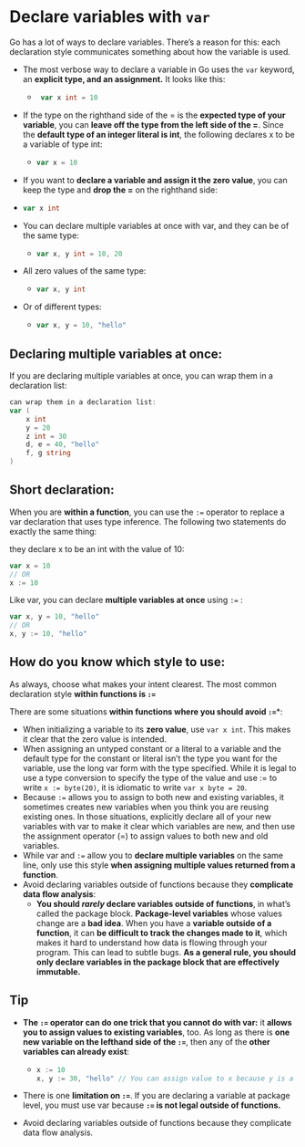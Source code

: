 # Declare variables with ```var```
Go has a lot of ways to declare variables. There’s a reason for
this: each declaration style communicates something about how the variable is used.

* The most verbose way to declare a variable in Go uses the ```var``` keyword, an **explicit
type, and an assignment.** It looks like this:
  * ```go
     var x int = 10
* If the type on the righthand side of the = is the **expected type of your variable**, you can
  **leave off the type from the left side of the =**. Since the **default type of an integer literal
  is int**, the following declares x to be a variable of type int:
  * ```go 
    var x = 10
*  If you want to **declare a variable and assign it the zero value**, you can keep
   the type and **drop the =** on the righthand side:
  * ```go
    var x int
* You can declare multiple variables at once with var, and they can be of the same type:
  * ```go
    var x, y int = 10, 20
* All zero values of the same type:
  * ```go
    var x, y int
* Or of different types:
  * ```go
    var x, y = 10, "hello"

## Declaring multiple variables at once:
If you are declaring multiple variables at once, you
can wrap them in a declaration list:
```go
can wrap them in a declaration list:
var (
    x int
    y = 20
    z int = 30
    d, e = 40, "hello"
    f, g string
)
```
## Short declaration:
When you are **within a function**, you can
use the ```:=``` operator to replace a var declaration that uses type inference. The following two statements do exactly the same thing: 

they declare x to be an int with the
value of 10:
```go
var x = 10
// OR
x := 10
```

Like var, you can declare **multiple variables at once** using ```:=``` :
```go
var x, y = 10, "hello"
// OR
x, y := 10, "hello"

```
## How do you know which style to use:
As always, choose what makes your intent
clearest. The most common declaration style **within functions is ```:=```**

There are some situations **within functions where you should avoid ```:=```***:
* When initializing a variable to its **zero value**, use ```var x int```. This makes it clear
that the zero value is intended.
* When assigning an untyped constant or a literal to a variable and the default type
for the constant or literal isn’t the type you want for the variable, use the long var
form with the type specified. While it is legal to use a type conversion to specify
the type of the value and use := to write ```x := byte(20)```, it is idiomatic to write
```var x byte = 20```.
* Because ```:=``` allows you to assign to both new and existing variables, it sometimes
creates new variables when you think you are reusing existing ones. In those situations, explicitly declare all
of your new variables with var to make it clear which variables are new, and then
use the assignment operator (=) to assign values to both new and old variables.
* While var and ```:=``` allow you to **declare multiple variables** on the same line, only use
  this style **when assigning multiple values returned from a function**.
* Avoid declaring variables outside of functions because they **complicate data flow analysis**:
  * **You should ***rarely*** declare variables outside of functions**, in what’s called the package
    block. **Package-level variables** whose values change are a
    **bad idea**. When you have a **variable outside of a function**, it can **be difficult to track
    the changes made to it**, which makes it hard to understand how data is flowing
    through your program. This can lead to subtle bugs. **As a general rule, you should
    only declare variables in the package block that are effectively immutable.**
## Tip
* **The ```:=``` operator can do one trick that you cannot do with var:** it **allows you to assign
values to existing variables**, too. As long as there is **one new variable on the lefthand
side of the ```:=```**, then any of the **other variables can already exist**:

  *   ```go 
      x := 10
      x, y := 30, "hello" // You can assign value to x because y is a new variable


* There is one **limitation on ```:=```**. If you are declaring a variable at package level, you
 must use var because **```:=``` is not legal outside of functions.**

* Avoid declaring variables outside of functions because they complicate data flow analysis.